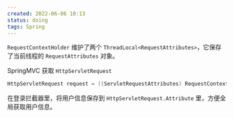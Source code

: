 ```yaml
---
created: 2022-06-06 10:13
status: doing 
tags: Spring 
---
```


`RequestContextHolder` 维护了两个 `ThreadLocal<RequestAttributes>`，它保存了当前线程的 `RequestAttributes` 对象。

SpringMVC 获取 `HttpServletRequest`

```java
HttpServletRequest request = ((ServletRequestAttributes) RequestContextHolder.getRequestAttributes()).getRequest();
```

在登录拦截器里，将用户信息保存到 `HttpServletRequest.Attribute` 里，方便全局获取用户信息。

